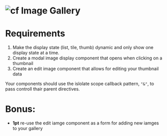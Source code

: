 ![cf](http://i.imgur.com/7v5ASc8.png) Image Gallery
===

# Requirements
1. Make the display state (list, tile, thumb) dynamic and only show one display state at a time.
2. Create a modal image display component that opens when clicking on a thumbnail
3. Create an edit image component that allows for editing your thumbnail data

Your components should use the islolate scope callback pattern, `"&"`, to pass controll thair parent directives.

# Bonus:
* **1pt** re-use the edit iamge component as a form for adding new iamges to your gallery

